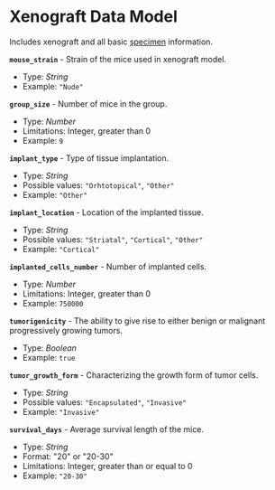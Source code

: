 # Xenograft Data Model
Includes xenograft and all basic [specimen](./api-models-specimen.md) information.

**`mouse_strain`** - Strain of the mice used in xenograft model.
- Type: _String_
- Example: `"Nude"`

**`group_size`** - Number of mice in the group.
- Type: _Number_
- Limitations: Integer, greater than 0
- Example: `9`

**`implant_type`** - Type of tissue implantation.
- Type: _String_
- Possible values: `"Orhtotopical"`, `"Other"`
- Example: `"Other"`

**`implant_location`** - Location of the implanted tissue.
- Type: _String_
- Possible values: `"Striatal"`, `"Cortical"`, `"Other"`
- Example: `"Cortical"`

**`implanted_cells_number`** - Number of implanted cells.
- Type: _Number_
- Limitations: Integer, greater than 0
- Example: `750000`

**`tumorigenicity`** - The ability to give rise to either benign or malignant progressively growing tumors.
- Type: _Boolean_
- Example: `true`

**`tumor_growth_form`** - Characterizing the growth form of tumor cells.
- Type: _String_
- Possible values: `"Encapsulated"`, `"Invasive"`
- Example: `"Invasive"`

**`survival_days`** - Average survival length of the mice.
- Type: _String_
- Format: "20" or "20-30"
- Limitations: Integer, greater than or equal to 0
- Example: `"20-30"`
